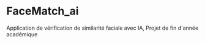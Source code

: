 # FaceMatch_ai
Application de vérification de similarité faciale avec IA, Projet de fin d'année académique
